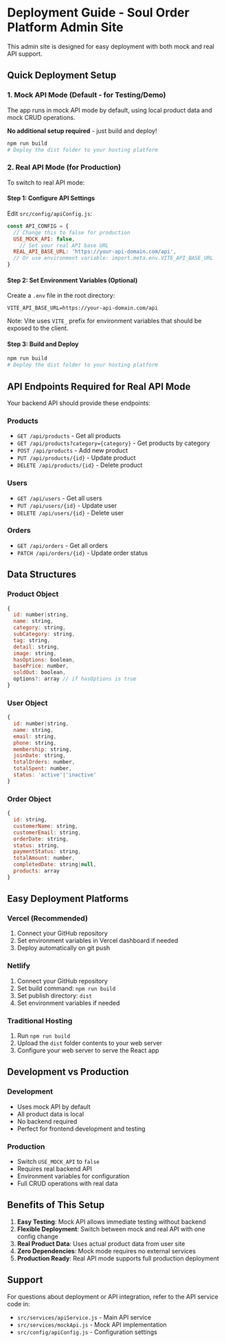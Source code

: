 # Deployment Guide - Soul Order Platform Admin Site

This admin site is designed for easy deployment with both mock and real API support.

## Quick Deployment Setup

### 1. Mock API Mode (Default - for Testing/Demo)
The app runs in mock API mode by default, using local product data and mock CRUD operations.

**No additional setup required** - just build and deploy!

```bash
npm run build
# Deploy the dist folder to your hosting platform
```

### 2. Real API Mode (for Production)

To switch to real API mode:

#### Step 1: Configure API Settings
Edit `src/config/apiConfig.js`:
```javascript
const API_CONFIG = {
  // Change this to false for production
  USE_MOCK_API: false,
    // Set your real API base URL
  REAL_API_BASE_URL: 'https://your-api-domain.com/api',
  // Or use environment variable: import.meta.env.VITE_API_BASE_URL
}
```

#### Step 2: Set Environment Variables (Optional)
Create a `.env` file in the root directory:
```
VITE_API_BASE_URL=https://your-api-domain.com/api
```

Note: Vite uses `VITE_` prefix for environment variables that should be exposed to the client.

#### Step 3: Build and Deploy
```bash
npm run build
# Deploy the dist folder to your hosting platform
```

## API Endpoints Required for Real API Mode

Your backend API should provide these endpoints:

### Products
- `GET /api/products` - Get all products
- `GET /api/products?category={category}` - Get products by category
- `POST /api/products` - Add new product
- `PUT /api/products/{id}` - Update product
- `DELETE /api/products/{id}` - Delete product

### Users
- `GET /api/users` - Get all users
- `PUT /api/users/{id}` - Update user
- `DELETE /api/users/{id}` - Delete user

### Orders
- `GET /api/orders` - Get all orders
- `PATCH /api/orders/{id}` - Update order status

## Data Structures

### Product Object
```javascript
{
  id: number|string,
  name: string,
  category: string,
  subCategory: string,
  tag: string,
  detail: string,
  image: string,
  hasOptions: boolean,
  basePrice: number,
  soldOut: boolean,
  options?: array // if hasOptions is true
}
```

### User Object
```javascript
{
  id: number|string,
  name: string,
  email: string,
  phone: string,
  membership: string,
  joinDate: string,
  totalOrders: number,
  totalSpent: number,
  status: 'active'|'inactive'
}
```

### Order Object
```javascript
{
  id: string,
  customerName: string,
  customerEmail: string,
  orderDate: string,
  status: string,
  paymentStatus: string,
  totalAmount: number,
  completedDate: string|null,
  products: array
}
```

## Easy Deployment Platforms

### Vercel (Recommended)
1. Connect your GitHub repository
2. Set environment variables in Vercel dashboard if needed
3. Deploy automatically on git push

### Netlify
1. Connect your GitHub repository
2. Set build command: `npm run build`
3. Set publish directory: `dist`
4. Set environment variables if needed

### Traditional Hosting
1. Run `npm run build`
2. Upload the `dist` folder contents to your web server
3. Configure your web server to serve the React app

## Development vs Production

### Development
- Uses mock API by default
- All product data is local
- No backend required
- Perfect for frontend development and testing

### Production
- Switch `USE_MOCK_API` to `false`
- Requires real backend API
- Environment variables for configuration
- Full CRUD operations with real data

## Benefits of This Setup

1. **Easy Testing**: Mock API allows immediate testing without backend
2. **Flexible Deployment**: Switch between mock and real API with one config change
3. **Real Product Data**: Uses actual product data from user site
4. **Zero Dependencies**: Mock mode requires no external services
5. **Production Ready**: Real API mode supports full production deployment

## Support

For questions about deployment or API integration, refer to the API service code in:
- `src/services/apiService.js` - Main API service
- `src/services/mockApi.js` - Mock API implementation
- `src/config/apiConfig.js` - Configuration settings

